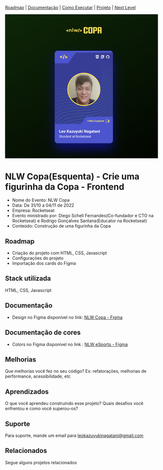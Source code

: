 [Roadmap](#roadmap) |
[Documentação](#documentação) |
[Como Executar](#rodando-localmente) |
[Projeto](#stack-utilizada) |
[Next Level](#melhorias) 

![Logo](./assets/capa.png)


# NLW Copa(Esquenta) - Crie uma figurinha da Copa - Frontend

- Nome do Evento: NLW Copa
- Data: De 31/10 a 04/11 de 2022
- Empresa: Rocketseat
- Evento ministrado por: Diego Schell Fernandes(Co-fundador e CTO na Rocketseat) e Rodrigo Gonçalves Santana(Educator na Rocketseat)
- Conteúdo: Construção de uma figurinha da Copa 

## Roadmap

- Criação do projeto com HTML, CSS, Javascript
- Configurações do projeto
- Importação dos cards do Figma

## Stack utilizada
HTML, CSS, Javascript



## Documentação
- Design no Figma disponível no link:  [NLW Copa - Figma](https://www.figma.com/file/X99xtDq4yknhoyeYeqkfHw/NLW-Copa-Card-(Copy)?node-id=0%3A1)


## Documentação de cores
- Colors no Figma disponível no link : [NLW eSports - Figma](https://www.figma.com/file/X99xtDq4yknhoyeYeqkfHw/NLW-Copa-Card-(Copy)?node-id=202%3A55)

## Melhorias

Que melhorias você fez no seu código? Ex: refatorações, melhorias de performance, acessibilidade, etc


## Aprendizados

O que você aprendeu construindo esse projeto? Quais desafios você enfrentou e como você superou-os?


## Suporte

Para suporte, mande um email para [leokazuyukinagatani@gmail.com](mailto:leokazuyukinagatani@gmail.com?subject=nlw-esports-frontend)


## Relacionados

Segue alguns projetos relacionados

